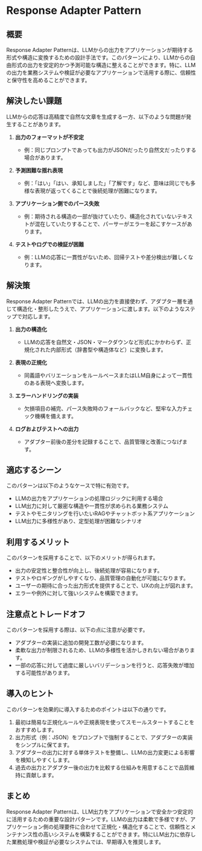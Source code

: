 # Response Adapter Pattern

## 概要

Response Adapter Patternは、LLMからの出力をアプリケーションが期待する形式や構造に変換するための設計手法です。このパターンにより、LLMからの自由形式の出力を安定的かつ予測可能な構造に整えることができます。特に、LLMの出力を業務システムや検証が必要なアプリケーションで活用する際に、信頼性と保守性を高めることができます。

## 解決したい課題

LLMからの応答は高精度で自然な文章を生成する一方、以下のような問題が発生することがあります。

1. **出力のフォーマットが不安定**
   - 例：同じプロンプトであっても出力がJSONだったり自然文だったりする場合があります。

2. **予測困難な揺れ表現**
   - 例：「はい」「はい、承知しました」「了解です」など、意味は同じでも多様な表現が返ってくることで後続処理が困難になります。

3. **アプリケーション側でのパース失敗**
   - 例：期待される構造の一部が抜けていたり、構造化されていないテキストが混在していたりすることで、パーサーがエラーを起こすケースがあります。

4. **テストやログでの検証が困難**
   - 例：LLMの応答に一貫性がないため、回帰テストや差分検出が難しくなります。

## 解決策

Response Adapter Patternでは、LLMの出力を直接使わず、アダプター層を通じて構造化・整形したうえで、アプリケーションに渡します。以下のようなステップで対応します。

1. **出力の構造化**
   - LLMの応答を自然文・JSON・マークダウンなど形式にかかわらず、正規化された内部形式（辞書型や構造体など）に変換します。

2. **表現の正規化**
   - 同義語やバリエーションをルールベースまたはLLM自身によって一貫性のある表現へ変換します。

3. **エラーハンドリングの実装**
   - 欠損項目の補完、パース失敗時のフォールバックなど、堅牢な入力チェック機構を備えます。

4. **ログおよびテストへの出力**
   - アダプター前後の差分を記録することで、品質管理と改善につなげます。

## 適応するシーン

このパターンは以下のようなケースで特に有効です。

- LLMの出力をアプリケーションの処理ロジックに利用する場合
- LLM出力に対して厳密な構造や一貫性が求められる業務システム
- テストやモニタリングを行いたいRAGやチャットボット系アプリケーション
- LLM出力に多様性があり、定型処理が困難なシナリオ

## 利用するメリット

このパターンを採用することで、以下のメリットが得られます。

- 出力の安定性と整合性が向上し、後続処理が容易になります。
- テストやロギングがしやすくなり、品質管理の自動化が可能になります。
- ユーザーの期待に合った出力形式を提供することで、UXの向上が図れます。
- エラーや例外に対して強いシステムを構築できます。

## 注意点とトレードオフ

このパターンを採用する際は、以下の点に注意が必要です。

- アダプターの実装に追加の開発工数が必要になります。
- 柔軟な出力が制限されるため、LLMの多様性を活かしきれない場合があります。
- 一部の応答に対して過度に厳しいバリデーションを行うと、応答失敗が増加する可能性があります。

## 導入のヒント

このパターンを効果的に導入するためのポイントは以下の通りです。

1. 最初は簡易な正規化ルールや正規表現を使ってスモールスタートすることをおすすめします。
2. 出力形式（例：JSON）をプロンプトで強制することで、アダプターの実装をシンプルに保てます。
3. アダプターの出力に対する単体テストを整備し、LLMの出力変更による影響を検知しやすくします。
4. 過去の出力とアダプター後の出力を比較する仕組みを用意することで品質維持に貢献します。

## まとめ

Response Adapter Patternは、LLM出力をアプリケーションで安全かつ安定的に活用するための重要な設計パターンです。LLMの出力は柔軟で多様ですが、アプリケーション側の処理要件に合わせて正規化・構造化することで、信頼性とメンテナンス性の高いシステムを構築することができます。特にLLM出力に依存した業務処理や検証が必要なシステムでは、早期導入を推奨します。
